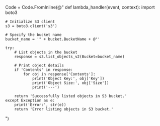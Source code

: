 Code = Code.FromInline(@"
def lambda_handler(event, context):
    import boto3

    # Initialize S3 client
    s3 = boto3.client('s3')

    # Specify the bucket name
    bucket_name = '" + bucket.BucketName + @"'

    try:
        # List objects in the bucket
        response = s3.list_objects_v2(Bucket=bucket_name)

        # Print object details
        if 'Contents' in response:
            for obj in response['Contents']:
                print('Object Key:', obj['Key'])
                print('Object Size:', obj['Size'])
                print('---')

        return 'Successfully listed objects in S3 bucket.'
    except Exception as e:
        print('Error:', str(e))
        return 'Error listing objects in S3 bucket.'
")
